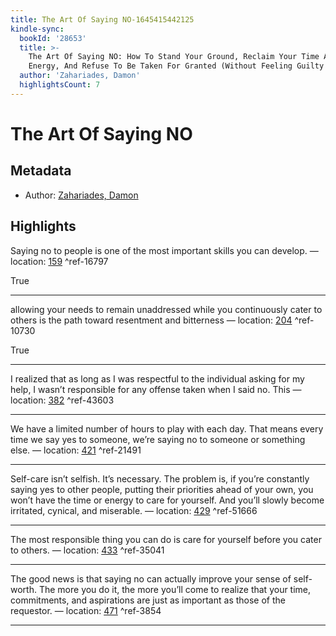 ```yaml
---
title: The Art Of Saying NO-1645415442125
kindle-sync:
  bookId: '28653'
  title: >-
    The Art Of Saying NO: How To Stand Your Ground, Reclaim Your Time And
    Energy, And Refuse To Be Taken For Granted (Without Feeling Guilty!)
  author: 'Zahariades, Damon'
  highlightsCount: 7
---
```

# The Art Of Saying NO
## Metadata
* Author: [Zahariades, Damon](None)

## Highlights
Saying no to people is one of the most important skills you can develop. — location: [159]() ^ref-16797

True

---
allowing your needs to remain unaddressed while you continuously cater to others is the path toward resentment and bitterness — location: [204]() ^ref-10730

True

---
I realized that as long as I was respectful to the individual asking for my help, I wasn’t responsible for any offense taken when I said no. This — location: [382]() ^ref-43603

---
We have a limited number of hours to play with each day. That means every time we say yes to someone, we’re saying no to someone or something else. — location: [421]() ^ref-21491

---
Self-care isn’t selfish. It’s necessary. The problem is, if you’re constantly saying yes to other people, putting their priorities ahead of your own, you won’t have the time or energy to care for yourself. And you’ll slowly become irritated, cynical, and miserable. — location: [429]() ^ref-51666

---
The most responsible thing you can do is care for yourself before you cater to others. — location: [433]() ^ref-35041

---
The good news is that saying no can actually improve your sense of self-worth. The more you do it, the more you’ll come to realize that your time, commitments, and aspirations are just as important as those of the requestor. — location: [471]() ^ref-3854

---
